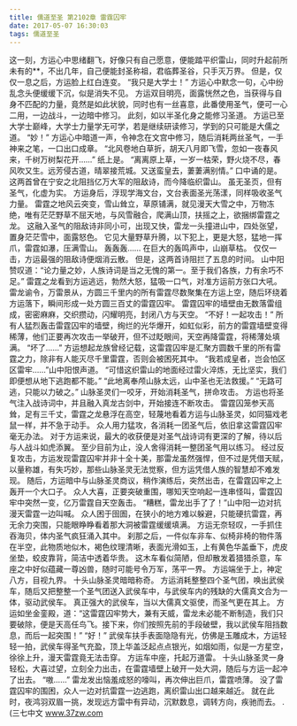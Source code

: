 ```yaml
---
title: 儒道至圣 第2102章 雷霆囚牢
date: 2017-05-07 16:30:03
tags: 儒道至圣
---
```


这一刻，方运心中思绪翻飞，好像只有自己愿意，便能踏平织雷山，同时升起前所未有的**，不出几年，自己便能封圣称祖，君临葬圣谷，只手灭万界。
但是，仅仅一息之后，方运脸上红白连变。
“我只是大学士！”
方运心中默念一句，心中纷乱念头便缓缓下沉，似是消失不见。
方运双目明亮，面露恍然之色，当获得与自身不匹配的力量，竟然是如此状貌，同时也有一丝喜意，此番使用圣气，便可一心二用，一边战斗，一边暗中修习。
此刻，如以半圣化身之能修习圣道。
方运已至大学士巅峰，大学士力量学无可学，若是继续研读修习，学到的只可能是大儒之道。
“妙！”
方运心中暗道一声，令神念在文宫中修习，随后消耗两丝圣气，一手神来之笔，一口出口成章。
“北风卷地白草折，胡天八月即飞雪，忽如一夜春风来，千树万树梨花开……”
纸上是。
“离离原上草，一岁一枯荣，野火烧不尽，春风吹又生。远芳侵古道，晴翠接荒城。又送蛮皇去，萋萋满别情。”
口中诵的是。
这两首曾在宁安之北阻挡亿万大军的阻敌诗，而今降临织雷山。
虽无圣页，但有圣气，化虚为实。
方运身后，浮现学海文台，文台表面圣光荡漾，同样吸收圣气力量。
雷霆之地风云突变，雪山耸立，草原铺满，就见漫天大雪之中，万物冻绝，唯有茫茫野草不屈天地，与风雪融合，爬满山顶，扶摇之上，欲捆绑雷霆之龙。
这融入圣气的阻敌诗非同小可，出现又快，雷龙一头撞进山中，四处张望，置身茫茫雪中，面露怒色。
它见大量野草升腾，以下犯上，更是大怒，猛地一挥爪，雷霆如瀑，压满雪山。
轰轰轰……
在巨大的轰鸣声中，山崩草枯。
仅仅一击，方运最强的阻敌诗便烟消云散。
但是，这两首诗阻拦了五息的时间。
山中阳赞叹道：“论力量之妙，人族诗词是当之无愧的第一。至于我们各族，力有余巧不足。”
雷霆之龙看到方运逃远，勃然大怒，猛吸一口气，对准方运前方张口大吼。
雷龙谕令，万雷景从，方圆三千里内的所有雷霆尽数聚集在方运上空，随后环绕着方运落下，瞬间形成一处方圆三百丈的雷霆囚牢。
雷霆囚牢的墙壁由无数落雷组成，密密麻麻，交织攒动，闪耀明亮，封闭八方与天空。
“不好！一起攻击！”
所有人猛烈轰击雷霆囚牢的墙壁，绚烂的光华爆开，如虹似彩，前方的雷霆墙壁变得稀薄，他们正要再次攻击一举破开，但不过眨眼间，天空再降雷霆，将稀薄处填满。
“坏了……”
方运想起龙族曾经记载，这雷霆囚牢是汇聚方圆数千里的所有雷霆之力，除非有人能灭尽千里雷霆，否则会被困死其中。
“我若成皇者，岂会怕区区雷牢……”山中阳恨声道。
“可惜这织雷山的地面经过雷火淬炼，无比坚实，我们即便想从地下逃跑都不能。”
“此地离奉颅山脉太远，山中圣也无法救援。”
“无路可逃，只能以力破之。”
山脉圣灵们一咬牙，开始消耗圣气，拼命攻击。
方运也将圣气注入战诗词中，并且融入真龙古剑中，开始接连不断攻击。
雷霆囚笼参天高耸，足有三千丈，雷霆之龙悬浮在高空，轻蔑地看着方运与山脉圣灵，如同猫戏老鼠一样，并不急于动手。
众人用力猛攻，各消耗一团圣气后，依旧拿这雷霆囚牢毫无办法。
对于方运来说，最大的收获便是对圣气战诗词有更深的了解，待以后与人战斗如虎添翼。
至少目前为止，没人舍得消耗一整团圣气用以练习。
经过反复攻击，方运发现雷霆囚牢并非十全十美，那雷龙虽然强悍，但不过是凭借天赋，以量称雄，有失巧妙，那些山脉圣灵无法觉察，但方运凭借人族的智慧却不难发现。
随后，方运暗中与山脉圣灵商议，稍作演练后，突然出击，在雷霆囚牢之上轰开一个大口子。
众人大喜，正要突破重围，哪知天空响起一连串怪叫，雷霆囚牢中突然一变，亿万雷霆自天空轰击。
“糟糕，雷龙出手了了！”山中阳一边对抗漫天雷霆一边叫喊。
众人困于囹圄，在狭小的地方难以躲避，只能硬抗雷霆，再无余力突围，只能眼睁睁看着那大洞被雷霆缓缓填满。
方运无奈轻叹，一手抓住吞海贝，体内圣气疯狂涌入其中。
刹那之后，一件似车非车、似椅非椅的物件落在半空，此物质地似木，褐色纹理清晰，表面光滑如玉，上有黄色华盖垂下，虎皮坐垫，蛟皮靠背，简洁中透着华贵。
这木车看似简陋，但却散发着猎猎杀意，车座之中好似蕴藏一尊凶兽，随时可能号令万军，荡平一界。
方运端坐于上，神定八方，目视九界。
十头山脉圣灵暗暗称奇。
方运消耗整整四个圣气团，唤出武侯车，随后又把整整一个圣气团送入武侯车中，与武侯车内的残缺的大儒真文合为一体，驱动武侯车。
真正强大的武侯车，当以大儒真文驱使，而圣气更在其上。
方运如坐金銮殿，道：“这雷霆囚牢势大，兼有天威，雷龙未必能不断制造，我们只要破除，便是天高任鸟飞。接下来，你们按照先前的手段破壁，我以武侯车阻挡数息，而后一起突围！”
“好！”
武侯车扶手表面隐隐有光，仿佛是玉雕成木，方运轻轻一拍，武侯车得圣气充盈，顶上华盖泛起点点银光，如烟如雨，似是一方星空，徐徐上升，漫天雷霆竟无法击穿。
方运车中座，托起万道雷。
十头山脉圣灵一身轻松，大喜过望，立刻全力出击，在雷霆墙壁上破开一处大洞，随后与方运一起冲了出去。
“嗷……”
雷龙发出恼羞成怒的嚎叫，再次伸出巨爪，雷霆喷薄。
没了雷霆囚牢的围困，众人一边对抗雷霆一边逃跑，离织雷山出口越来越近。
就在此时，夜鸿羽双眉一挑，发现远方雷中有异动，沉默数息，调转方向，疾驰而去。
.
(三七中文 www.37zw.com